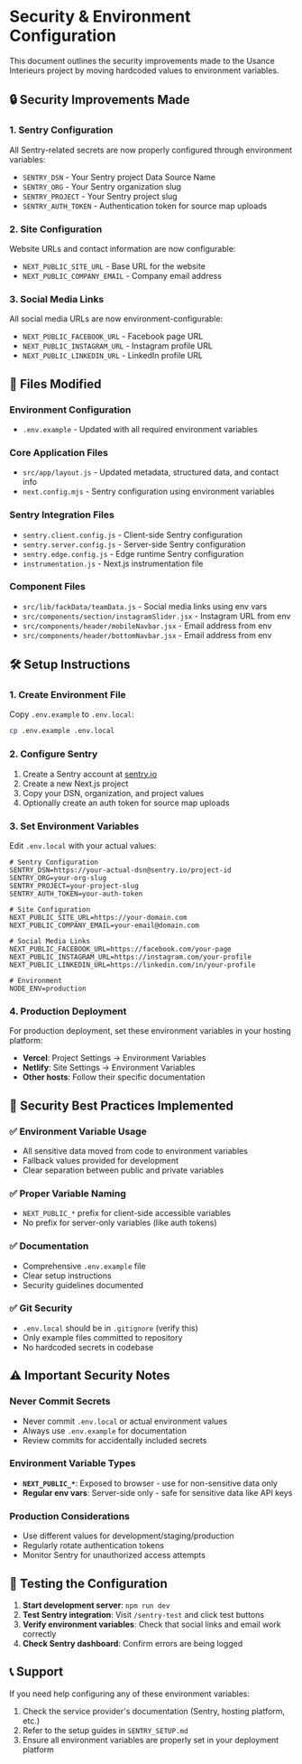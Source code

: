 # Security & Environment Configuration

This document outlines the security improvements made to the Usance Interieurs project by moving hardcoded values to environment variables.

## 🔒 **Security Improvements Made**

### **1. Sentry Configuration**
All Sentry-related secrets are now properly configured through environment variables:
- `SENTRY_DSN` - Your Sentry project Data Source Name
- `SENTRY_ORG` - Your Sentry organization slug  
- `SENTRY_PROJECT` - Your Sentry project slug
- `SENTRY_AUTH_TOKEN` - Authentication token for source map uploads

### **2. Site Configuration**
Website URLs and contact information are now configurable:
- `NEXT_PUBLIC_SITE_URL` - Base URL for the website
- `NEXT_PUBLIC_COMPANY_EMAIL` - Company email address

### **3. Social Media Links**
All social media URLs are now environment-configurable:
- `NEXT_PUBLIC_FACEBOOK_URL` - Facebook page URL
- `NEXT_PUBLIC_INSTAGRAM_URL` - Instagram profile URL  
- `NEXT_PUBLIC_LINKEDIN_URL` - LinkedIn profile URL

## 📁 **Files Modified**

### **Environment Configuration**
- `.env.example` - Updated with all required environment variables

### **Core Application Files**
- `src/app/layout.js` - Updated metadata, structured data, and contact info
- `next.config.mjs` - Sentry configuration using environment variables

### **Sentry Integration Files**
- `sentry.client.config.js` - Client-side Sentry configuration
- `sentry.server.config.js` - Server-side Sentry configuration  
- `sentry.edge.config.js` - Edge runtime Sentry configuration
- `instrumentation.js` - Next.js instrumentation file

### **Component Files**
- `src/lib/fackData/teamData.js` - Social media links using env vars
- `src/components/section/instagramSlider.jsx` - Instagram URL from env
- `src/components/header/mobileNavbar.jsx` - Email address from env
- `src/components/header/bottomNavbar.jsx` - Email address from env

## 🛠️ **Setup Instructions**

### **1. Create Environment File**
Copy `.env.example` to `.env.local`:
```bash
cp .env.example .env.local
```

### **2. Configure Sentry**
1. Create a Sentry account at [sentry.io](https://sentry.io)
2. Create a new Next.js project
3. Copy your DSN, organization, and project values
4. Optionally create an auth token for source map uploads

### **3. Set Environment Variables**
Edit `.env.local` with your actual values:
```env
# Sentry Configuration
SENTRY_DSN=https://your-actual-dsn@sentry.io/project-id
SENTRY_ORG=your-org-slug
SENTRY_PROJECT=your-project-slug
SENTRY_AUTH_TOKEN=your-auth-token

# Site Configuration  
NEXT_PUBLIC_SITE_URL=https://your-domain.com
NEXT_PUBLIC_COMPANY_EMAIL=your-email@domain.com

# Social Media Links
NEXT_PUBLIC_FACEBOOK_URL=https://facebook.com/your-page
NEXT_PUBLIC_INSTAGRAM_URL=https://instagram.com/your-profile
NEXT_PUBLIC_LINKEDIN_URL=https://linkedin.com/in/your-profile

# Environment
NODE_ENV=production
```

### **4. Production Deployment**
For production deployment, set these environment variables in your hosting platform:
- **Vercel**: Project Settings → Environment Variables
- **Netlify**: Site Settings → Environment Variables  
- **Other hosts**: Follow their specific documentation

## 🔐 **Security Best Practices Implemented**

### **✅ Environment Variable Usage**
- All sensitive data moved from code to environment variables
- Fallback values provided for development
- Clear separation between public and private variables

### **✅ Proper Variable Naming**
- `NEXT_PUBLIC_*` prefix for client-side accessible variables
- No prefix for server-only variables (like auth tokens)

### **✅ Documentation**
- Comprehensive `.env.example` file
- Clear setup instructions
- Security guidelines documented

### **✅ Git Security**
- `.env.local` should be in `.gitignore` (verify this)
- Only example files committed to repository
- No hardcoded secrets in codebase

## ⚠️ **Important Security Notes**

### **Never Commit Secrets**
- Never commit `.env.local` or actual environment values
- Always use `.env.example` for documentation
- Review commits for accidentally included secrets

### **Environment Variable Types**
- **`NEXT_PUBLIC_*`**: Exposed to browser - use for non-sensitive data only
- **Regular env vars**: Server-side only - safe for sensitive data like API keys

### **Production Considerations**
- Use different values for development/staging/production
- Regularly rotate authentication tokens
- Monitor Sentry for unauthorized access attempts

## 🧪 **Testing the Configuration**

1. **Start development server**: `npm run dev`
2. **Test Sentry integration**: Visit `/sentry-test` and click test buttons
3. **Verify environment variables**: Check that social links and email work correctly
4. **Check Sentry dashboard**: Confirm errors are being logged

## 📞 **Support**

If you need help configuring any of these environment variables:
1. Check the service provider's documentation (Sentry, hosting platform, etc.)
2. Refer to the setup guides in `SENTRY_SETUP.md`
3. Ensure all environment variables are properly set in your deployment platform
